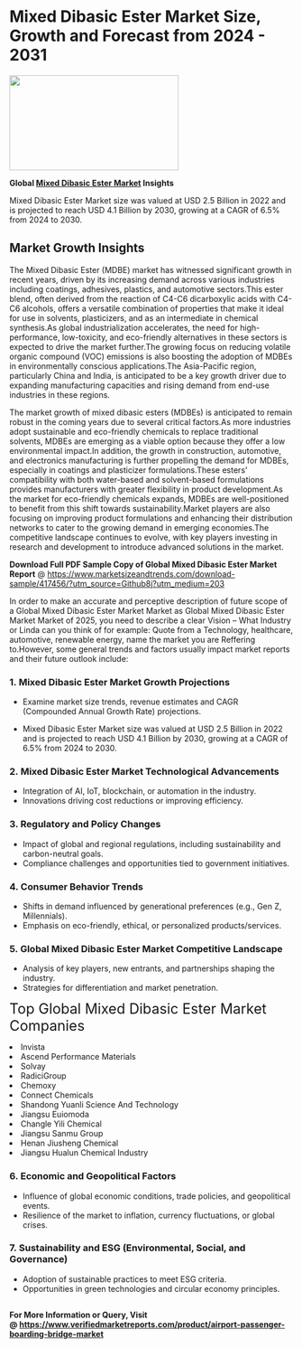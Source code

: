 <H1>Mixed Dibasic Ester Market Size, Growth and Forecast from 2024 - 2031</H1><img class="aligncenter size-medium wp-image-584254" src="https://thirdeyenews.in/wp-content/uploads/2024/09/Global-Market-Research-300x168.jpeg" alt="" width="300" height="168" /><p><strong>Global&nbsp;<a href="https://www.marketsizeandtrends.com/download-sample/417456/?utm_source=Github8j?utm_medium=203">Mixed Dibasic Ester Market</a> Insights</strong></p><p>Mixed Dibasic Ester Market size was valued at USD 2.5 Billion in 2022 and is projected to reach USD 4.1 Billion by 2030, growing at a CAGR of 6.5% from 2024 to 2030.</p><p><h2>Market Growth Insights</h2> <p>The Mixed Dibasic Ester (MDBE) market has witnessed significant growth in recent years, driven by its increasing demand across various industries including coatings, adhesives, plastics, and automotive sectors.This ester blend, often derived from the reaction of C4-C6 dicarboxylic acids with C4-C6 alcohols, offers a versatile combination of properties that make it ideal for use in solvents, plasticizers, and as an intermediate in chemical synthesis.As global industrialization accelerates, the need for high-performance, low-toxicity, and eco-friendly alternatives in these sectors is expected to drive the market further.The growing focus on reducing volatile organic compound (VOC) emissions is also boosting the adoption of MDBEs in environmentally conscious applications.The Asia-Pacific region, particularly China and India, is anticipated to be a key growth driver due to expanding manufacturing capacities and rising demand from end-use industries in these regions.</p> <p>The market growth of mixed dibasic esters (MDBEs) is anticipated to remain robust in the coming years due to several critical factors.As more industries adopt sustainable and eco-friendly chemicals to replace traditional solvents, MDBEs are emerging as a viable option because they offer a low environmental impact.In addition, the growth in construction, automotive, and electronics manufacturing is further propelling the demand for MDBEs, especially in coatings and plasticizer formulations.These esters' compatibility with both water-based and solvent-based formulations provides manufacturers with greater flexibility in product development.As the market for eco-friendly chemicals expands, MDBEs are well-positioned to benefit from this shift towards sustainability.Market players are also focusing on improving product formulations and enhancing their distribution networks to cater to the growing demand in emerging economies.The competitive landscape continues to evolve, with key players investing in research and development to introduce advanced solutions in the market.</p> <p><span class=""><strong>Download Full PDF Sample Copy of Global Mixed Dibasic Ester Market Report</strong> @ <a href="https://www.marketsizeandtrends.com/download-sample/417456/?utm_source=Github8j?utm_medium=203" target="_blank">https://www.marketsizeandtrends.com/download-sample/417456/?utm_source=Github8j?utm_medium=203</a></span></p><p>In order to make an accurate and perceptive description of future scope of a Global&nbsp;Mixed Dibasic Ester Market Market as Global&nbsp;Mixed Dibasic Ester Market Market of 2025, you need to describe a clear Vision &ndash; What Industry or Linda can you think of for example: Quote from a Technology, healthcare, automotive, renewable energy, name the market you are Reffering to.However, some general trends and factors usually impact market reports and their future outlook include:</p><h3>1.&nbsp;<strong>Mixed Dibasic Ester Market Growth Projections</strong></h3><ul><li>Examine market size trends, revenue estimates and CAGR (Compounded Annual Growth Rate) projections.</li><li><p>Mixed Dibasic Ester Market size was valued at USD 2.5 Billion in 2022 and is projected to reach USD 4.1 Billion by 2030, growing at a CAGR of 6.5% from 2024 to 2030.</p></li></ul><h3>2.&nbsp;<strong>Mixed Dibasic Ester Market Technological Advancements</strong></h3><ul><li>Integration of AI, IoT, blockchain, or automation in the industry.</li><li>Innovations driving cost reductions or improving efficiency.</li></ul><h3>3.&nbsp;<strong>Regulatory and Policy Changes</strong></h3><ul><li>Impact of global and regional regulations, including sustainability and carbon-neutral goals.</li><li>Compliance challenges and opportunities tied to government initiatives.</li></ul><h3>4.&nbsp;<strong>Consumer Behavior Trends</strong></h3><ul><li>Shifts in demand influenced by generational preferences (e.g., Gen Z, Millennials).</li><li>Emphasis on eco-friendly, ethical, or personalized products/services.</li></ul><h3>5.&nbsp;<strong>Global Mixed Dibasic Ester Market Competitive Landscape</strong></h3><ul><li>Analysis of key players, new entrants, and partnerships shaping the industry.</li><li>Strategies for differentiation and market penetration.</li></ul><p data-pm-slice="1 1 []"><span style="color: inherit; font-family: inherit; font-size: 25px;">Top Global Mixed Dibasic Ester Market Companies</span></p><div class="" data-test-id=""><p><li>Invista</li><li> Ascend Performance Materials</li><li> Solvay</li><li> RadiciGroup</li><li> Chemoxy</li><li> Connect Chemicals</li><li> Shandong Yuanli Science And Technology</li><li> Jiangsu Euiomoda</li><li> Changle Yili Chemical</li><li> Jiangsu Sanmu Group</li><li> Henan Jiusheng Chemical</li><li> Jiangsu Hualun Chemical Industry</li></p></div><h3>6.&nbsp;<strong>Economic and Geopolitical Factors</strong></h3><ul><li>Influence of global economic conditions, trade policies, and geopolitical events.</li><li>Resilience of the market to inflation, currency fluctuations, or global crises.</li></ul><h3>7.&nbsp;<strong>Sustainability and ESG (Environmental, Social, and Governance)</strong></h3><ul><li>Adoption of sustainable practices to meet ESG criteria.</li><li>Opportunities in green technologies and circular economy principles.</li></ul><h2><strong style="font-size: 14px;">For More Information or Query, Visit @&nbsp;</strong><a style="background-color: #ffffff; font-size: 14px;" href="https://www.marketsizeandtrends.com/report/mixed-dibasic-ester-market/" target="_blank">https://www.verifiedmarketreports.com/product/airport-passenger-boarding-bridge-market</a></h2>